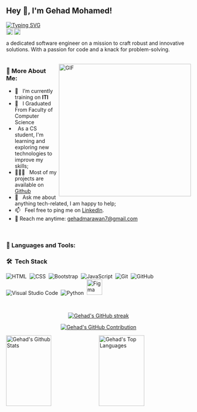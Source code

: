 ## Hey 👋, I'm Gehad Mohamed!
[![Typing SVG](https://readme-typing-svg.demolab.com?font=Fira+Code&weight=100&size=22&duration=5002&pause=1000&color=A91C8A&background=7962BD00&random=false&width=435&lines=I+am+a+Software+Engineering++)](https://git.io/typing-svg)
<br>
<a href='https://www.linkedin.com/in/gehad-marawan/'><img align='left' alt="LinkedIn" src="https://upload.wikimedia.org/wikipedia/commons/thumb/c/ca/LinkedIn_logo_initials.png/768px-LinkedIn_logo_initials.png" height='18px'/></a>
<a href='https://leetcode.com/gehadmarawan/'><img alt="LeetCode" src="https://upload.wikimedia.org/wikipedia/commons/1/19/LeetCode_logo_black.png" height='18px'/></a>




a dedicated software engineer on a mission to craft robust and innovative solutions. With a passion for code and a knack for problem-solving.<br/>
<br/>

<img align="right" alt="GIF" src="https://raw.githubusercontent.com/Gehad468/main/techstack.gif" width="360px"/>
  
### 🧐 More About Me:

- 🔭 &nbsp; I’m currently training on **ITI**
- 🤝 &nbsp; I Graduated From Faculty of Computer Science
-  &nbsp; As a CS student, I'm learning and exploring new technologies to improve my skills; 
- 👨🏻‍💻 &nbsp; Most of my projects are available on [Github](https://github.com/Gehad468)
- 💬 &nbsp; Ask me about anything tech-related, I am happy to help;
- 📫 &nbsp; Feel free to ping me on [LinkedIn](https://www.linkedin.com/in/gehad-marawan/).
- 📧 Reach me anytime: gehadmarawan7@gmail.com
<br>

### 🔨 Languages and Tools:
### 🛠 &nbsp;Tech Stack
![HTML](https://img.shields.io/badge/-HTML-05122A?style=flat&logo=HTML5)&nbsp;
![CSS](https://img.shields.io/badge/-CSS-05122A?style=flat&logo=CSS3&logoColor=1572B6)&nbsp;
![Bootstrap](https://img.shields.io/badge/-Bootstrap-05122A?style=flat&logo=bootstrap&logoColor=563D7C)&nbsp;
![JavaScript](https://img.shields.io/badge/-JavaScript-05122A?style=flat&logo=javascript)&nbsp;
![Git](https://img.shields.io/badge/-Git-05122A?style=flat&logo=git)&nbsp;
![GitHub](https://img.shields.io/badge/-GitHub-05122A?style=flat&logo=github)&nbsp;
![Visual Studio Code](https://img.shields.io/badge/-Visual%20Studio%20Code-05122A?style=flat&logo=visual-studio-code&logoColor=007ACC)&nbsp;
![Python](https://img.shields.io/badge/-Python%20-05122A?style=flat&logo=python)&nbsp;
<a href="https://www.figma.com/" target="_blank"> <img src="https://raw.githubusercontent.com/Gehad468/github_readme_icons/main/language_and_tools/square/figma/figma.svg" alt="Figma" height='42px'/> </a>


<br>

<p align="center">
  <a href="https://github.com/Gehad468">
    <img src="https://github-readme-streak-stats.herokuapp.com/?user=Gehad468&theme=radical&border=7F3FBF&background=0D1117" alt="Gehad's GitHub streak"/>
  </a>
</p>

<p align="center">
  <a href="https://github.com/Gehad468">
    <img src="https://github-profile-summary-cards.vercel.app/api/cards/profile-details?username=Gehad468&theme=radical" alt="Gehad's GitHub Contribution"/>
  </a>
</p>

<a> 
   <a href="https://github.com/Gehad468"> <img alt="Gehad's Github Stats" src="https://denvercoder1-github-readme-stats.vercel.app/api?username=Gehad468&show_icons=true&count_private=true&theme=react&border_color=7F3FBF&bg_color=0D1117&title_color=F85D7F&icon_color=F8D866" height="192px" width="49.5%"/></a>
  <a href="https://github.com/Gehad468">
    <img alt="Gehad's Top Languages" src="https://denvercoder1-github-readme-stats.vercel.app/api/top-langs/?username=Gehad468&langs_count=8&layout=compact&theme=react&border_color=7F3FBF&bg_color=0D1117&title_color=F85D7F&icon_color=F8D866" height="192px" width="49.5%"/> 
  </a>
  <br/>

</a>

<br>

